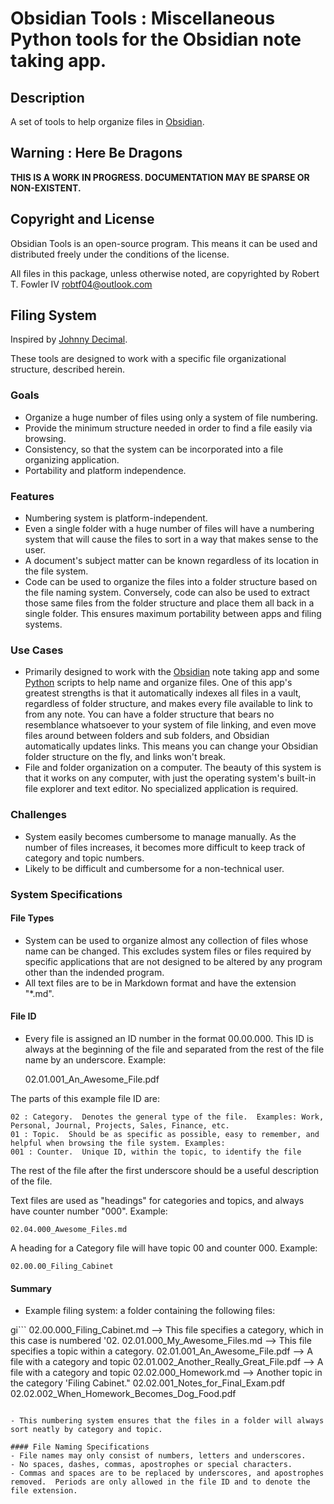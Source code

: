 # Obsidian Tools :  Miscellaneous Python tools for the Obsidian note taking app.

## Description

A set of tools to help organize files in [Obsidian](https://obsidian.md).

## Warning : Here Be Dragons

**THIS IS A WORK IN PROGRESS.  DOCUMENTATION MAY BE SPARSE OR NON-EXISTENT.**

## Copyright and License

Obsidian Tools is an open-source program. This means it can be used and distributed freely under the conditions of the license.

All files in this package, unless otherwise noted, are copyrighted by Robert T. Fowler IV <robtf04@outlook.com>

## Filing System

Inspired by [Johnny Decimal](https://johnnydecimal.com).

These tools are designed to work with a specific file organizational structure, described herein.
### Goals
- Organize a huge number of files using only a system of file numbering.  
- Provide the minimum structure needed in order to find a file easily via browsing.
- Consistency, so that the system can be incorporated into a file organizing application.
- Portability and platform independence.

### Features
- Numbering system is platform-independent.
- Even a single folder with a huge number of files will have a numbering system that will cause the files to sort in a way that makes sense to the user.
- A document's subject matter can be known regardless of its location in the file system.
- Code can be used to organize the files into a folder structure based on the file naming system.  Conversely, code can also be used to extract those same files from the folder structure and place them all back in a single folder.  This ensures maximum portability between apps and filing systems.

### Use Cases
- Primarily designed to work with the [Obsidian](https://obsidian.md) note taking app and some [Python](https://www.python.org) scripts to help name and organize files.  One of this app's greatest strengths is that it automatically indexes all files in a vault, regardless of folder structure, and makes every file available to link to from any note. You can have a folder structure that bears no resemblance whatsoever to your system of file linking, and even move files around between folders and sub folders, and Obsidian automatically updates links.  This means you can change your Obsidian folder structure on the fly, and links won't break.
- File and folder organization on a computer.  The beauty of this system is that it works on any computer, with just the operating system's built-in file explorer and text editor.  No specialized application is required.

### Challenges
- System easily becomes cumbersome to manage manually.  As the number of files increases, it becomes more difficult to keep track of category and topic numbers. 
- Likely to be difficult and cumbersome for a non-technical user.

### System Specifications
#### File Types
- System can be used to organize almost any collection of files whose name can be changed.  This excludes system files or files required by specific applications that are not designed to be altered by any program other than the indended program.
- All text files are to be in Markdown format and have the extension "*.md".
  
#### File ID
- Every file is assigned an ID number in the format 00.00.000.  This ID is always at the beginning of the file and separated from the rest of the file name by an underscore.  Example:

    02.01.001_An_Awesome_File.pdf

The parts of this example file ID are:

    02 : Category.  Denotes the general type of the file.  Examples: Work, Personal, Journal, Projects, Sales, Finance, etc.
    01 : Topic.  Should be as specific as possible, easy to remember, and helpful when browsing the file system. Examples: 
    001 : Counter.  Unique ID, within the topic, to identify the file

The rest of the file after the first underscore should be a useful description of the file.

Text files are used as "headings" for categories and topics, and always have counter number "000". Example:

    02.04.000_Awesome_Files.md

A heading for a Category file will have topic 00 and counter 000.  Example:

    02.00.00_Filing_Cabinet

#### Summary

- Example filing system: a folder containing the following files:

gi```
    02.00.000_Filing_Cabinet.md                    --> This file specifies a category, which in this case is numbered '02.
    02.01.000_My_Awesome_Files.md                  --> This file specifies a topic within a category.
    02.01.001_An_Awesome_File.pdf                  --> A file with a category and topic
    02.01.002_Another_Really_Great_File.pdf        --> A file with a category and topic
    02.02.000_Homework.md                          --> Another topic in the category 'Filing Cabinet." 
    02.02.001_Notes_for_Final_Exam.pdf
    02.02.002_When_Homework_Becomes_Dog_Food.pdf
```

- This numbering system ensures that the files in a folder will always sort neatly by category and topic.

#### File Naming Specifications
- File names may only consist of numbers, letters and underscores. 
- No spaces, dashes, commas, apostrophes or special characters.  
- Commas and spaces are to be replaced by underscores, and apostrophes removed.  Periods are only allowed in the file ID and to denote the file extension.
  
